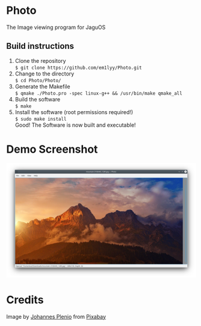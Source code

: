 # Photo
The Image viewing program for JaguOS  
  
## Build instructions  
1. Clone the repository  
`$ git clone https://github.com/em1lyy/Photo.git`  
2. Change to the directory  
`$ cd Photo/Photo/`  
3. Generate the Makefile  
`$ qmake ./Photo.pro -spec linux-g++ && /usr/bin/make qmake_all`  
4. Build the software  
`$ make`  
5. Install the software (root permissions required!)  
`$ sudo make install`  
Good! The Software is now built and executable!  

# Demo Screenshot
![screen](https://github.com/em1lyy/Photo/blob/master/screenshot.png?raw=true)

# Credits
Image by [Johannes Plenio](https://pixabay.com/users/jplenio-7645255) from [Pixabay](https://pixabay.com)
